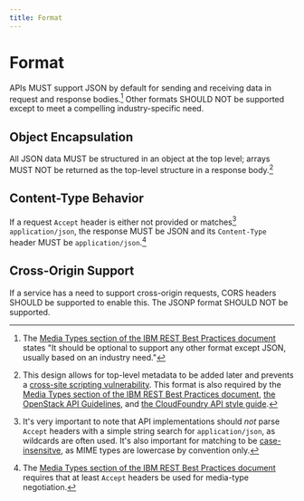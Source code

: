 ```yaml
---
title: Format
---
```


# Format

APIs MUST support JSON by default for sending and receiving data in request and response bodies.[^json-by-default] Other
formats SHOULD NOT be supported except to meet a compelling industry-specific need.

## Object Encapsulation

All JSON data MUST be structured in an object at the top level; arrays MUST NOT be returned as the top-level
structure in a response body.[^never-use-root-arrays]

## Content-Type Behavior

If a request `Accept` header is either not provided or matches[^matching-accept-content-type] `application/json`, the
response MUST be JSON and its `Content-Type` header MUST be `application/json`.[^accept-header-usage]

## Cross-Origin Support

If a service has a need to support cross-origin requests, CORS headers SHOULD be supported to enable this. The JSONP
format SHOULD NOT be supported.

[^json-by-default]: The [Media Types section of the IBM REST Best Practices document](https://pages.github.ibm.com/api-economy/api-best-practices/general/Media-Types.html)
states "It should be optional to support any other format except JSON, usually based on an industry need."

[^never-use-root-arrays]: This design allows for top-level metadata to be added later and prevents a
    [cross-site scripting vulnerability](http://haacked.com/archive/2008/11/20/anatomy-of-a-subtle-json-vulnerability.aspx/).
    This format is also required by the
    [Media Types section of the IBM REST Best Practices document](https://pages.github.ibm.com/api-economy/api-best-practices/general/Media-Types.html),
    [the OpenStack API Guidelines](https://specs.openstack.org/openstack/api-wg/guidelines/representation_structure.html#collection-resources),
    and [the CloudFoundry API style guide](https://github.com/cloudfoundry/cc-api-v3-style-guide#collections).

[^matching-accept-content-type]: It's very important to note that API implementations should _not_ parse `Accept`
    headers with a simple string search for `application/json`, as wildcards are often used. It's also important for
    matching to be [case-insensitve](https://tools.ietf.org/html/rfc2045#section-5.1), as MIME types are lowercase by
    convention only.

[^accept-header-usage]: The [Media Types section of the IBM REST Best Practices document](https://pages.github.ibm.com/api-economy/api-best-practices/general/Media-Types.html)
requires that at least `Accept` headers be used for media-type negotiation.
